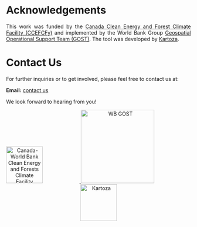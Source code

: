 # Acknowledgements
<p style="text-align: justify;">
This work was funded by the <a href="https://www.worldbank.org/en/topic/climatechange/brief/canada-world-bank-clean-energy-and-forests-climate-facility">Canada Clean Energy and Forest Climate Facility (CCEFCFy)</a> and implemented by the World Bank Group <a href="https://worldbank.github.io/GOST">Geospatial Operational Support Team (GOST)</a>.
The tool was developed by <a href="https://kartoza.com/">Kartoza</a>.
</p>

# Contact Us

For further inquiries or to get involved, please feel free to contact us at:

**Email:** [contact us](gost@worldbank.org)

We look forward to hearing from you!

<p align="center">
  <a href="https://www.worldbank.org/en/topic/climatechange/brief/canada-world-bank-clean-energy-and-forests-climate-facility">
    <img src="https://raw.githubusercontent.com/elbeejay/draft-docs/main/docs/images/new%20images/Canada-removebg-preview.png" alt="Canada-World Bank Clean Energy and Forests Climate Facility" width="100" style="margin-right: 100px;"/>
  </a>
  <a href="https://worldbank.github.io/GOST">
    <img src="https://raw.githubusercontent.com/elbeejay/draft-docs/main/docs/images/new%20images/wb-gost.png" alt="WB GOST" width="200" style="margin-right: 100px;"/>
  </a>
<a href="https://www.kartoza.com">
  <img src="https://raw.githubusercontent.com/worldbank/GEEST/main/docs/images/new%20images/KartozaLogoHorizontalCMYK-removebg-preview.png" alt="Kartoza" width="100"/>
</a>
</p>
